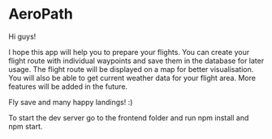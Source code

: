# AeroPath

Hi guys!

I hope this app will help you to prepare your flights.
You can create your flight route with individual waypoints and save them in the database for later usage.
The flight route will be displayed on a map for better visualisation.
You will also be able to get current weather data for your flight area.
More features will be added in the future.

Fly save and many happy landings! :)

To start the dev server go to the frontend folder and run npm install and npm start.
